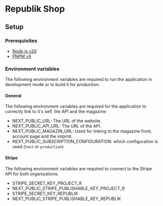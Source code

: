 # Republik Shop

## Setup

### Prerequisites

- [Node.js v20](https://nodejs.org/en/)
- [PNPM v9](https://pnpm.io/)

### Environment variables

The following environment variables are required to run the application in development mode or to build it for production.

#### General

The following environment variables are required for the application to correctly link to it's self, the API and the magazine:

- NEXT_PUBLIC_URL: The URL of the website.
- NEXT_PUBLIC_API_URL: The URL of the API.
- NEXT_PUBLIC_MAGAZIN_URL: Used for linking to the magazine front, account page and the imprint.
- NEXT_PUBLIC_SUBSCRIPTION_CONFIGURATION: which configuration is used (`test` or `production`)

#### Stripe

The following environment variables are required to connect to the Stripe API for both organizations:

- STRIPE_SECRET_KEY_PROJECT_R
- NEXT_PUBLIC_STRIPE_PUBLISHABLE_KEY_PROJECT_R
- STRIPE_SECRET_KEY_REPUBLIK
- NEXT_PUBLIC_STRIPE_PUBLISHABLE_KEY_REPUBLIK
